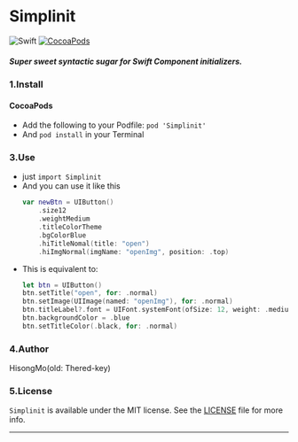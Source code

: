 # Simplinit

![Swift](https://img.shields.io/badge/Swift-5.0-orange.svg)
[![CocoaPods](http://img.shields.io/cocoapods/v/Simplinit.svg)](https://cocoapods.org/pods/Simplinit)

##### Super sweet syntactic sugar for Swift Component initializers.

### 1.Install
  
#### CocoaPods
  - Add the following to your Podfile: ``` pod 'Simplinit' ```
  - And ``` pod install ``` in your Terminal
### 3.Use
  - just ``` import Simplinit ```
  - And you can use it like this
    ```swift
    var newBtn = UIButton()
        .size12
        .weightMedium
        .titleColorTheme
        .bgColorBlue
        .hiTitleNomal(title: "open")
        .hiImgNormal(imgName: "openImg", position: .top)
    ```
  - This is equivalent to:
    ```swift
    let btn = UIButton()
    btn.setTitle("open", for: .normal)
    btn.setImage(UIImage(named: "openImg"), for: .normal)
    btn.titleLabel?.font = UIFont.systemFont(ofSize: 12, weight: .medium)
    btn.backgroundColor = .blue
    btn.setTitleColor(.black, for: .normal)
    ```

  ### 4.Author

  HisongMo(old: Thered-key)

  ### 5.License

  `Simplinit` is available under the MIT license. See the [LICENSE](LICENSE) file for more info.

  ---
  

